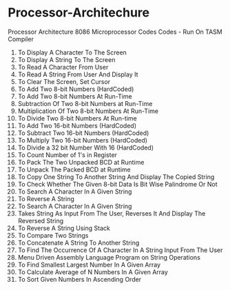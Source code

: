 # Processor-Architechure
Processor Architecture 8086 Microprocessor Codes
Codes - Run On TASM Compiler
1. To Display A Character To The Screen
2. To Display A String To The Screen
3. To Read A Character From User
4. To Read A String From User And Display It
5. To Clear The Screen, Set Cursor
6. To Add Two 8-bit Numbers (HardCoded)
7. To Add Two 8-bit Numbers At Run-Time
8. Subtraction Of Two 8-bit Numbers at Run-Time
9. Multiplication Of Two 8-bit Numbers At Run-Time
10. To Divide Two 8-bit Numbers At Run-time
11. To Add Two 16-bit Numbers (HardCoded)
12. To Subtract Two 16-bit Numbers (HardCoded)
13. To Multiply Two 16-bit Numbers (HardCoded)
14. To Divide a 32 bit Number With 16 (HardCoded)
15. To Count Number of 1's in Register
16. To Pack The Two Unpacked BCD at Runtime
17. To Unpack The Packed BCD at Runtime
18. To Copy One String To Another String And Display The Copied String
19. To Check Whether The Given 8-bit Data Is Bit Wise Palindrome Or Not
20. To Search A Character In A Given String
21. To Reverse A String
22. To Search A Character In A Given String
23. Takes String As Input From The User, Reverses It And Display The Reversed String
24. To Reverse A String Using Stack
25. To Compare Two Strings
26. To Concatenate A String To Another String
27. To Find The Occurrence Of A Character In A String Input From The User
28. Menu Driven Assembly Language Program on String Operations
29. To Find Smallest Largest Number In A Given Array
30. To Calculate Average of N Numbers In A Given Array
31. To Sort Given Numbers In Ascending Order
